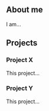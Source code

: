 ## About me

I am...

## Projects

<div class="card">
  <h3>Project X</h3>
  <p>This project...</p>
  <a href="https://www.google.co.uk"><span class="card-link-spanner"></span></a>
</div>

<div class="card">
  <h3>Project Y</h3>
  <p>This project...</p>
  <a href="https://www.google.co.uk"><span class="card-link-spanner"></span></a>
</div>

